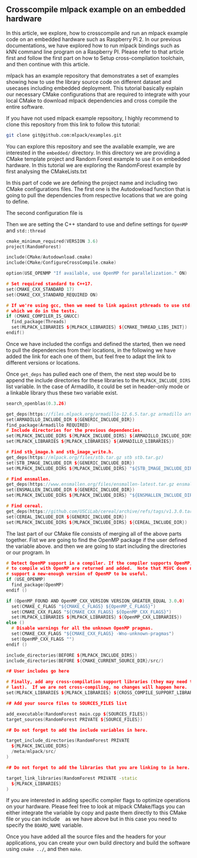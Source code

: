 ## Crosscompile mlpack example on an embedded hardware

In this article, we explore, how to crosscompile and run an mlpack example code
on an embedded hardware such as Raspberry Pi 2. In our previous documentations,
we have explored how to run mlpack bindings such as kNN command line program on
a Raspberry PI. Please refer to that article first and follow the first
part on how to Setup cross-compilation toolchain, and then continue with this
article.

mlpack has an example repository that demonstrates a set of examples showing how
to use the library source code on different dataset and usecases including
embedded deployment. This tutorial basically explain our necessary CMake configurations
that are required to integrate with your local CMake to download mlpack
dependencies and cross compile the entire software.

If you have not used mlpack example repsoitory, I highly recommend to clone
this repository from this link to follow this tutorial:

```sh
git clone git@github.com:mlpack/examples.git
```

You can explore this repository and see the available example, we are
interested in the `embedded/` directory. In this directory we are providing
a CMake template project and Random Forest example to use it on embedded
hardware. In this tutorial we are exploring the RandomForest example by first
analysing the CMakeLists.txt


In this part of code we are defining the project name and including two CMake
configurations files. The first one is the Autodowload function that is going
to pull the dependencies from respective locations that we are going to define.

The second configuration file is 

Then we are setting the C++ standard to use and define settings for `OpenMP` and
`std::thread`

```c++
cmake_minimum_required(VERSION 3.6)
project(RandomForest)

include(CMake/Autodownload.cmake)
include(CMake/ConfigureCrossCompile.cmake)

option(USE_OPENMP "If available, use OpenMP for parallelization." ON)

# Set required standard to C++17.
set(CMAKE_CXX_STANDARD 17)
set(CMAKE_CXX_STANDARD_REQUIRED ON)

# If we're using gcc, then we need to link against pthreads to use std::thread,
# which we do in the tests.
if (CMAKE_COMPILER_IS_GNUCC)
  find_package(Threads)
  set(MLPACK_LIBRARIES ${MLPACK_LIBRARIES} ${CMAKE_THREAD_LIBS_INIT})
endif()
```

Once we have included the configs and defined the started, then we need to pull
the dependencies from their locations, in the following we have added the link
for each one of them, but feel free to adapt the link to different versions or
locations.

Once `get_deps` has pulled each one of them, the next step would be to append the
include directories for these libraries to the `MLPACK_INCLUDE_DIRS` list
variable. In the case of Armadillo, it could be set in header-only mode or a
linkable library thus these two variable exist.

```c++
search_openblas(0.3.26)

get_deps(https://files.mlpack.org/armadillo-12.6.5.tar.gz armadillo armadillo-12.6.5.tar.gz)
set(ARMADILLO_INCLUDE_DIR ${GENERIC_INCLUDE_DIR})
find_package(Armadillo REQUIRED)
# Include directories for the previous dependencies.
set(MLPACK_INCLUDE_DIRS ${MLPACK_INCLUDE_DIRS} ${ARMADILLO_INCLUDE_DIRS})
set(MLPACK_LIBRARIES ${MLPACK_LIBRARIES} ${ARMADILLO_LIBRARIES})

# Find stb_image.h and stb_image_write.h.
get_deps(https://mlpack.org/files/stb.tar.gz stb stb.tar.gz)
set(STB_IMAGE_INCLUDE_DIR ${GENERIC_INCLUDE_DIR})
set(MLPACK_INCLUDE_DIRS ${MLPACK_INCLUDE_DIRS} "${STB_IMAGE_INCLUDE_DIR}")

# Find ensmallen.
get_deps(https://www.ensmallen.org/files/ensmallen-latest.tar.gz ensmallen ensmallen-latest.tar.gz)
set(ENSMALLEN_INCLUDE_DIR ${GENERIC_INCLUDE_DIR})
set(MLPACK_INCLUDE_DIRS ${MLPACK_INCLUDE_DIRS} "${ENSMALLEN_INCLUDE_DIR}")

# Find cereal.
get_deps(https://github.com/USCiLab/cereal/archive/refs/tags/v1.3.0.tar.gz cereal cereal-1.3.0.tar.gz)
set(CEREAL_INCLUDE_DIR ${GENERIC_INCLUDE_DIR})
set(MLPACK_INCLUDE_DIRS ${MLPACK_INCLUDE_DIRS} ${CEREAL_INCLUDE_DIR})
```

The last part of our CMake file consists of merging all of the above parts
together. Fist we are going to find the OpenMP package if the user defined the
variable above. and then we are going to start including the directories or our
program. In 

```c++
# Detect OpenMP support in a compiler. If the compiler supports OpenMP, flags
# to compile with OpenMP are returned and added.  Note that MSVC does not
# support a new-enough version of OpenMP to be useful.
if (USE_OPENMP)
  find_package(OpenMP)
endif ()

if (OpenMP_FOUND AND OpenMP_CXX_VERSION VERSION_GREATER_EQUAL 3.0.0)
  set(CMAKE_C_FLAGS "${CMAKE_C_FLAGS} ${OpenMP_C_FLAGS}")
  set(CMAKE_CXX_FLAGS "${CMAKE_CXX_FLAGS} ${OpenMP_CXX_FLAGS}")
  set(MLPACK_LIBRARIES ${MLPACK_LIBRARIES} ${OpenMP_CXX_LIBRARIES})
else ()
  # Disable warnings for all the unknown OpenMP pragmas.
  set(CMAKE_CXX_FLAGS "${CMAKE_CXX_FLAGS} -Wno-unknown-pragmas")
  set(OpenMP_CXX_FLAGS "")
endif ()

include_directories(BEFORE ${MLPACK_INCLUDE_DIRS})
include_directories(BEFORE ${CMAKE_CURRENT_SOURCE_DIR}/src/)

## User includes go here

# Finally, add any cross-compilation support libraries (they may need to come
# last).  If we are not cross-compiling, no changes will happen here.
set(MLPACK_LIBRARIES ${MLPACK_LIBRARIES} ${CROSS_COMPILE_SUPPORT_LIBRARIES})

## Add your source files to SOURCES_FILES list

add_executable(RandomForest main.cpp ${SOURCES_FILES})
target_sources(RandomForest PRIVATE ${SOURCE_FILES})

## Do not forget to add the include variables in here.

target_include_directories(RandomForest PRIVATE
  ${MLPACK_INCLUDE_DIRS}
  /meta/mlpack/src/
)

## Do not forget to add the libraries that you are linking to in here.

target_link_libraries(RandomForest PRIVATE -static
  ${MLPACK_LIBRARIES}
)
```

If you are interested in adding specific compiler flags to optimize operations
on your hardware. Please feel free to look at mlpack CMake/flags you can either
integrate the variable by copy and paste them directly to this CMake file or you can
include ` ` as we have above but in this case you need to specify the
`BOARD_NAME` variable.

Once you have added all the source files and the headers for your applications,
you can create your own build directory and build the software using `cmake
../`, and then `make`.


